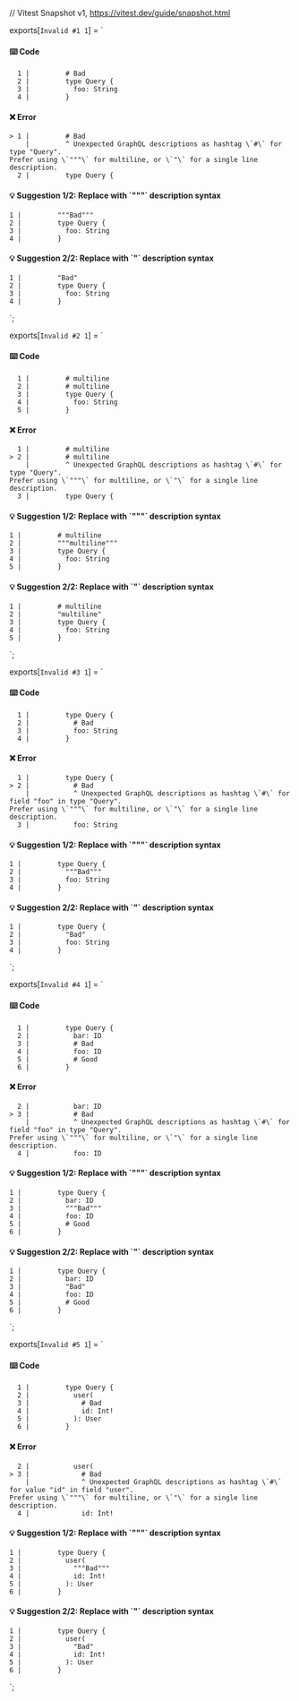 // Vitest Snapshot v1, https://vitest.dev/guide/snapshot.html

exports[`Invalid #1 1`] = `
#### ⌨️ Code

      1 |         # Bad
      2 |         type Query {
      3 |           foo: String
      4 |         }

#### ❌ Error

    > 1 |         # Bad
        |         ^ Unexpected GraphQL descriptions as hashtag \`#\` for type "Query".
    Prefer using \`"""\` for multiline, or \`"\` for a single line description.
      2 |         type Query {

#### 💡 Suggestion 1/2: Replace with \`"""\` description syntax

    1 |         """Bad"""
    2 |         type Query {
    3 |           foo: String
    4 |         }

#### 💡 Suggestion 2/2: Replace with \`"\` description syntax

    1 |         "Bad"
    2 |         type Query {
    3 |           foo: String
    4 |         }
`;

exports[`Invalid #2 1`] = `
#### ⌨️ Code

      1 |         # multiline
      2 |         # multiline
      3 |         type Query {
      4 |           foo: String
      5 |         }

#### ❌ Error

      1 |         # multiline
    > 2 |         # multiline
        |         ^ Unexpected GraphQL descriptions as hashtag \`#\` for type "Query".
    Prefer using \`"""\` for multiline, or \`"\` for a single line description.
      3 |         type Query {

#### 💡 Suggestion 1/2: Replace with \`"""\` description syntax

    1 |         # multiline
    2 |         """multiline"""
    3 |         type Query {
    4 |           foo: String
    5 |         }

#### 💡 Suggestion 2/2: Replace with \`"\` description syntax

    1 |         # multiline
    2 |         "multiline"
    3 |         type Query {
    4 |           foo: String
    5 |         }
`;

exports[`Invalid #3 1`] = `
#### ⌨️ Code

      1 |         type Query {
      2 |           # Bad
      3 |           foo: String
      4 |         }

#### ❌ Error

      1 |         type Query {
    > 2 |           # Bad
        |           ^ Unexpected GraphQL descriptions as hashtag \`#\` for field "foo" in type "Query".
    Prefer using \`"""\` for multiline, or \`"\` for a single line description.
      3 |           foo: String

#### 💡 Suggestion 1/2: Replace with \`"""\` description syntax

    1 |         type Query {
    2 |           """Bad"""
    3 |           foo: String
    4 |         }

#### 💡 Suggestion 2/2: Replace with \`"\` description syntax

    1 |         type Query {
    2 |           "Bad"
    3 |           foo: String
    4 |         }
`;

exports[`Invalid #4 1`] = `
#### ⌨️ Code

      1 |         type Query {
      2 |           bar: ID
      3 |           # Bad
      4 |           foo: ID
      5 |           # Good
      6 |         }

#### ❌ Error

      2 |           bar: ID
    > 3 |           # Bad
        |           ^ Unexpected GraphQL descriptions as hashtag \`#\` for field "foo" in type "Query".
    Prefer using \`"""\` for multiline, or \`"\` for a single line description.
      4 |           foo: ID

#### 💡 Suggestion 1/2: Replace with \`"""\` description syntax

    1 |         type Query {
    2 |           bar: ID
    3 |           """Bad"""
    4 |           foo: ID
    5 |           # Good
    6 |         }

#### 💡 Suggestion 2/2: Replace with \`"\` description syntax

    1 |         type Query {
    2 |           bar: ID
    3 |           "Bad"
    4 |           foo: ID
    5 |           # Good
    6 |         }
`;

exports[`Invalid #5 1`] = `
#### ⌨️ Code

      1 |         type Query {
      2 |           user(
      3 |             # Bad
      4 |             id: Int!
      5 |           ): User
      6 |         }

#### ❌ Error

      2 |           user(
    > 3 |             # Bad
        |             ^ Unexpected GraphQL descriptions as hashtag \`#\` for value "id" in field "user".
    Prefer using \`"""\` for multiline, or \`"\` for a single line description.
      4 |             id: Int!

#### 💡 Suggestion 1/2: Replace with \`"""\` description syntax

    1 |         type Query {
    2 |           user(
    3 |             """Bad"""
    4 |             id: Int!
    5 |           ): User
    6 |         }

#### 💡 Suggestion 2/2: Replace with \`"\` description syntax

    1 |         type Query {
    2 |           user(
    3 |             "Bad"
    4 |             id: Int!
    5 |           ): User
    6 |         }
`;
